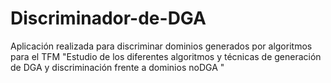 # Discriminador-de-DGA
Aplicación realizada para discriminar dominios generados por algoritmos para el TFM "Estudio de los diferentes algoritmos y técnicas de generación de DGA y discriminación frente a dominios noDGA "
